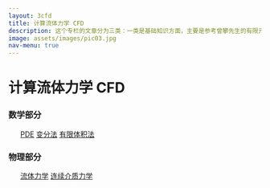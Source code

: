 ```yaml
---
layout: 3cfd
title: 计算流体力学 CFD
description: 这个专栏的文章分为三类：一类是基础知识方面，主要是参考曾攀先生的有限元分析基础教程写的读书笔记，以及ACE相关的基础数学和物理方面的知识总结；第二类是据comsol官方网站的一些资料、示例、博客等进行的翻译；第三类是自己的一些技巧总结。
image: assets/images/pic03.jpg
nav-menu: true
---
```


# 计算流体力学 CFD 

### 数学部分

<ul class="actions">
	<a href="/目录catalog/计算流体力学/PDE" class="button">PDE</a>
	<a href="/目录catalog/计算流体力学/变分法" class="button">变分法</a>
	<a href="/目录catalog/计算流体力学/有限体积法" class="button">有限体积法</a>
</ul>


### 物理部分

<ul class="actions">
	<a href="/目录catalog/计算流体力学/流体力学" class="button">流体力学</a>
	<a href="/目录catalog/计算流体力学/变分法" class="button">连续介质力学</a>
</ul>

> 